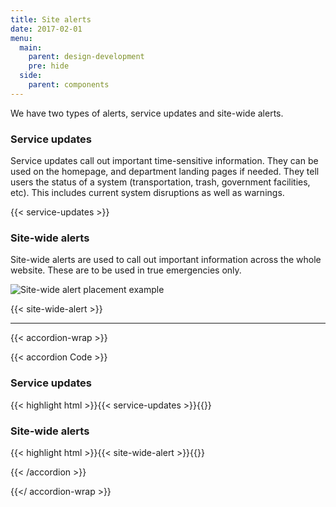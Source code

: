 ```yaml
---
title: Site alerts
date: 2017-02-01
menu:
  main:
    parent: design-development
    pre: hide
  side:
    parent: components
---
```


We have two types of alerts, service updates and site-wide alerts.

### Service updates
Service updates call out important time-sensitive information. They can be used on the homepage, and department landing pages if needed. They tell users the status of a system (transportation, trash, government facilities, etc). This includes current system disruptions as well as warnings.

{{< service-updates >}}

### Site-wide alerts
Site-wide alerts are used to call out important information across the whole website. These are to be used in true emergencies only.

![Site-wide alert placement example](/standards-docs/img/components/site-wide-alert-example.jpg)

{{< site-wide-alert >}}

---

{{< accordion-wrap >}}

{{< accordion Code >}}
  <h3>Service updates</h3>
  {{< highlight html >}}{{< service-updates >}}{{</ highlight >}}

  <h3>Site-wide alerts</h3>
  {{< highlight html >}}{{< site-wide-alert >}}{{</ highlight >}}

{{< /accordion >}}

{{</ accordion-wrap >}}

